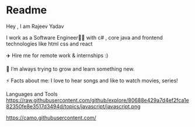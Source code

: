 # Readme

Hey , I am Rajeev Yadav

I work as a Software Engineer👩‍💻 with c# , core java and frontend technologies like html css and react

✈️ Hire me for remote work & internships :)

🔭 I’m always trying to grow and learn something new.

⚡ Facts about me: I love to hear songs and like to watch movies, series!

Languages and Tools
https://raw.githubusercontent.com/github/explore/80688e429a7d4ef2fca1e82350fe8e3517d3494d/topics/javascript/javascript.png



https://camo.githubusercontent.com/
    

